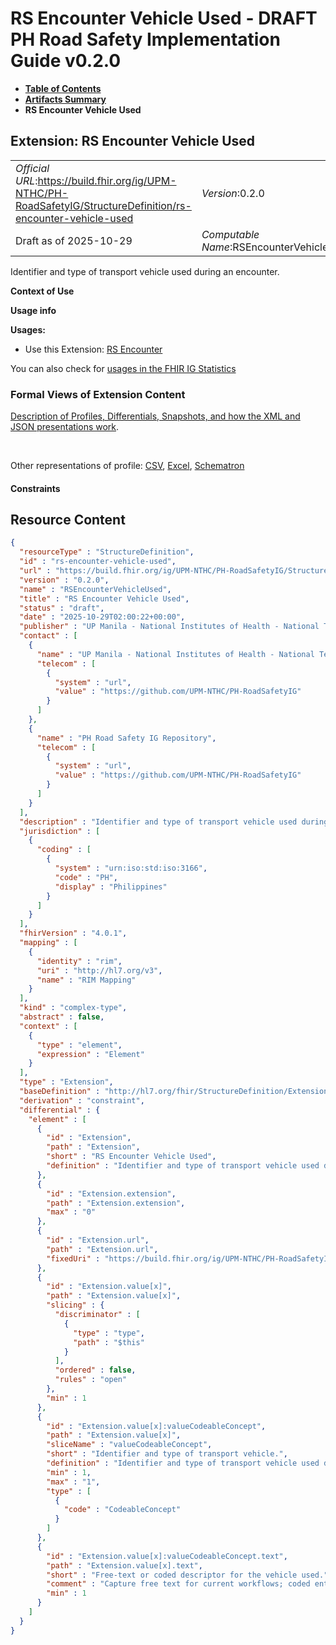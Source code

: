 # RS Encounter Vehicle Used - DRAFT PH Road Safety Implementation Guide v0.2.0

* [**Table of Contents**](toc.md)
* [**Artifacts Summary**](artifacts.md)
* **RS Encounter Vehicle Used**

## Extension: RS Encounter Vehicle Used 

| | |
| :--- | :--- |
| *Official URL*:https://build.fhir.org/ig/UPM-NTHC/PH-RoadSafetyIG/StructureDefinition/rs-encounter-vehicle-used | *Version*:0.2.0 |
| Draft as of 2025-10-29 | *Computable Name*:RSEncounterVehicleUsed |

Identifier and type of transport vehicle used during an encounter.

**Context of Use**

**Usage info**

**Usages:**

* Use this Extension: [RS Encounter](StructureDefinition-rs-encounter.md)

You can also check for [usages in the FHIR IG Statistics](https://packages2.fhir.org/xig/example.fhir.ph.roadsafety|current/StructureDefinition/rs-encounter-vehicle-used)

### Formal Views of Extension Content

 [Description of Profiles, Differentials, Snapshots, and how the XML and JSON presentations work](http://build.fhir.org/ig/FHIR/ig-guidance/readingIgs.html#structure-definitions). 

 

Other representations of profile: [CSV](StructureDefinition-rs-encounter-vehicle-used.csv), [Excel](StructureDefinition-rs-encounter-vehicle-used.xlsx), [Schematron](StructureDefinition-rs-encounter-vehicle-used.sch) 

#### Constraints



## Resource Content

```json
{
  "resourceType" : "StructureDefinition",
  "id" : "rs-encounter-vehicle-used",
  "url" : "https://build.fhir.org/ig/UPM-NTHC/PH-RoadSafetyIG/StructureDefinition/rs-encounter-vehicle-used",
  "version" : "0.2.0",
  "name" : "RSEncounterVehicleUsed",
  "title" : "RS Encounter Vehicle Used",
  "status" : "draft",
  "date" : "2025-10-29T02:00:22+00:00",
  "publisher" : "UP Manila - National Institutes of Health - National Telehealth Center",
  "contact" : [
    {
      "name" : "UP Manila - National Institutes of Health - National Telehealth Center",
      "telecom" : [
        {
          "system" : "url",
          "value" : "https://github.com/UPM-NTHC/PH-RoadSafetyIG"
        }
      ]
    },
    {
      "name" : "PH Road Safety IG Repository",
      "telecom" : [
        {
          "system" : "url",
          "value" : "https://github.com/UPM-NTHC/PH-RoadSafetyIG"
        }
      ]
    }
  ],
  "description" : "Identifier and type of transport vehicle used during an encounter.",
  "jurisdiction" : [
    {
      "coding" : [
        {
          "system" : "urn:iso:std:iso:3166",
          "code" : "PH",
          "display" : "Philippines"
        }
      ]
    }
  ],
  "fhirVersion" : "4.0.1",
  "mapping" : [
    {
      "identity" : "rim",
      "uri" : "http://hl7.org/v3",
      "name" : "RIM Mapping"
    }
  ],
  "kind" : "complex-type",
  "abstract" : false,
  "context" : [
    {
      "type" : "element",
      "expression" : "Element"
    }
  ],
  "type" : "Extension",
  "baseDefinition" : "http://hl7.org/fhir/StructureDefinition/Extension",
  "derivation" : "constraint",
  "differential" : {
    "element" : [
      {
        "id" : "Extension",
        "path" : "Extension",
        "short" : "RS Encounter Vehicle Used",
        "definition" : "Identifier and type of transport vehicle used during an encounter."
      },
      {
        "id" : "Extension.extension",
        "path" : "Extension.extension",
        "max" : "0"
      },
      {
        "id" : "Extension.url",
        "path" : "Extension.url",
        "fixedUri" : "https://build.fhir.org/ig/UPM-NTHC/PH-RoadSafetyIG/StructureDefinition/rs-encounter-vehicle-used"
      },
      {
        "id" : "Extension.value[x]",
        "path" : "Extension.value[x]",
        "slicing" : {
          "discriminator" : [
            {
              "type" : "type",
              "path" : "$this"
            }
          ],
          "ordered" : false,
          "rules" : "open"
        },
        "min" : 1
      },
      {
        "id" : "Extension.value[x]:valueCodeableConcept",
        "path" : "Extension.value[x]",
        "sliceName" : "valueCodeableConcept",
        "short" : "Identifier and type of transport vehicle.",
        "definition" : "Identifier and type of transport vehicle used during the encounter.",
        "min" : 1,
        "max" : "1",
        "type" : [
          {
            "code" : "CodeableConcept"
          }
        ]
      },
      {
        "id" : "Extension.value[x]:valueCodeableConcept.text",
        "path" : "Extension.value[x].text",
        "short" : "Free-text or coded descriptor for the vehicle used.",
        "comment" : "Capture free text for current workflows; coded entries may be introduced when terminology support is available.",
        "min" : 1
      }
    ]
  }
}

```
